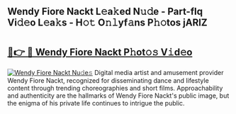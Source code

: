 ## Wendy Fiore Nackt L𝚎a𝚔ed N𝚞𝚍e - Part-fIq Vi𝚍𝚎o L𝚎a𝚔s - H𝚘𝚝 O𝚗𝚕yf𝚊ns P𝚑𝚘tos jARlZ

# <h2><a href="http://kfdhrw7.oniu.top/?m=Wendy+Fiore+Nackt">🔗👉 🔴 Wendy Fiore Nackt P𝚑ot𝚘𝚜 V𝚒d𝚎o</a></h2>

[![Wendy Fiore Nackt Nu𝚍e𝚜](https://i.imgur.com/0qMVB7G.gif)](http://kfdhrw7.oniu.top/?m=Wendy+Fiore+Nackt)
Digital media artist and amusement provider Wendy Fiore Nackt, recognized for disseminating dance and lifestyle content through trending choreographies and short films. Approachability and authenticity are the hallmarks of Wendy Fiore Nackt's public image, but the enigma of his private life continues to intrigue the public.  
